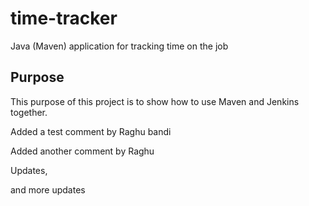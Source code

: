 # time-tracker
Java (Maven) application for tracking time on the job

## Purpose

This purpose of this project is to show how to use Maven and Jenkins together.

Added a test comment by Raghu bandi

Added another comment by Raghu

Updates, 

and more updates
